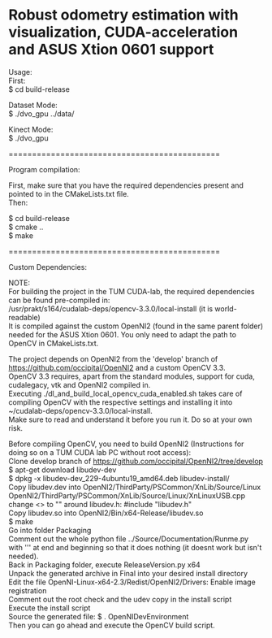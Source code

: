 Robust odometry estimation with visualization, CUDA-acceleration and ASUS Xtion 0601 support  
=============================================  
  
  
Usage:  
First:  
$ cd build-release   
  
Dataset Mode:  
$ ./dvo_gpu ../data/  
  
Kinect Mode:  
$ ./dvo_gpu  
  
=============================================  
  
  
Program compilation:  
  
First, make sure that you have the required dependencies present and pointed to in the CMakeLists.txt file.  
Then:  
  
$ cd build-release  
$ cmake ..  
$ make  
  
  
=============================================  
  
Custom Dependencies:  
  
  
NOTE:  
For building the project in the TUM CUDA-lab, the required dependencies can be found pre-compiled in:  
/usr/prakt/s164/cudalab-deps/opencv-3.3.0/local-install (it is world-readable)  
It is compiled against the custom OpenNI2 (found in the same parent folder) needed for the ASUS Xtion 0601. You only need to adapt the path to OpenCV in CMakeLists.txt.  
  
  
  
The project depends on OpenNI2 from the 'develop' branch of https://github.com/occipital/OpenNI2 and a custom OpenCV 3.3.  
OpenCV 3.3 requires, apart from the standard modules, support for cuda, cudalegacy, vtk and OpenNI2 compiled in.  
Executing ./dl_and_build_local_opencv_cuda_enabled.sh takes care of compiling OpenCV with the respective settings and installing it into ~/cudalab-deps/opencv-3.3.0/local-install.  
Make sure to read and understand it before you run it. Do so at your own risk.  
  
Before compiling OpenCV, you need to build OpenNI2 (Instructions for doing so on a TUM CUDA lab PC without root access):  
Clone develop branch of https://github.com/occipital/OpenNI2/tree/develop  
$ apt-get download libudev-dev  
$ dpkg -x libudev-dev_229-4ubuntu19_amd64.deb libudev-install/  
Copy libudev.dev into OpenNI2/ThirdParty/PSCommon/XnLib/Source/Linux  
OpenNI2/ThirdParty/PSCommon/XnLib/Source/Linux/XnLinuxUSB.cpp change <> to "" around libudev.h: #include "libudev.h"  
Copy libudev.so into OpenNI2/Bin/x64-Release/libudev.so  
$ make  
Go into folder Packaging  
Comment out the whole python file ../Source/Documentation/Runme.py with ''' at end and beginning so that it does nothing (it doesnt work but isn't needed).  
Back in Packaging folder, execute ReleaseVersion.py x64  
Unpack the generated archive in Final into your desired install directory  
Edit the file OpenNI-Linux-x64-2.3/Redist/OpenNI2/Drivers: Enable image registration  
Comment out the root check and the udev copy in the install script  
Execute the install script  
Source the generated file: $ . OpenNIDevEnvironment  
Then you can go ahead and execute the OpenCV build script.  

